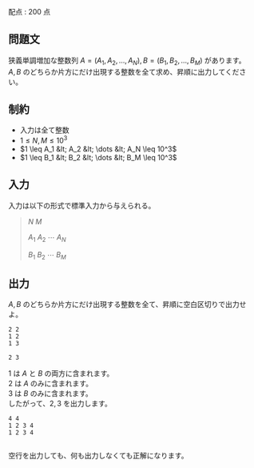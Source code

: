 配点 : $200$ 点

## 問題文

狭義単調増加な整数列 $A = (A_1, A_2, \dots, A_N), B = (B_1, B_2, \dots, B_M)$ があります。<br>
$A, B$ のどちらか片方にだけ出現する整数を全て求め、昇順に出力してください。

## 制約

- 入力は全て整数
- $1 \leq N, M \leq 10^3$
- $1 \leq A_1 &lt; A_2 &lt; \dots &lt; A_N \leq 10^3$
- $1 \leq B_1 &lt; B_2 &lt; \dots &lt; B_M \leq 10^3$

## 入力

入力は以下の形式で標準入力から与えられる。

> $N$ $M$
> 
> $A_1$ $A_2$ $\cdots$ $A_N$
> 
> $B_1$ $B_2$ $\cdots$ $B_M$

## 出力

$A, B$ のどちらか片方にだけ出現する整数を全て、昇順に空白区切りで出力せよ。

```input1
2 2
1 2
1 3
```

```output1
2 3
```

$1$ は $A$ と $B$ の両方に含まれます。<br>
$2$ は $A$ のみに含まれます。<br>
$3$ は $B$ のみに含まれます。<br>
したがって、$2, 3$ を出力します。

```input2
4 4
1 2 3 4
1 2 3 4
```

```output2

```

空行を出力しても、何も出力しなくても正解になります。